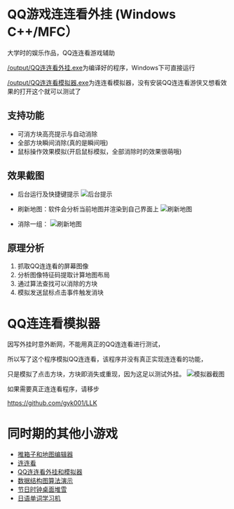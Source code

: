 # QQ游戏连连看外挂 (Windows C++/MFC）

大学时的娱乐作品，QQ连连看游戏辅助

[/output/QQ连连看外挂.exe][wg]为编译好的程序，Windows下可直接运行

[/output/QQ连连看模拟器.exe][mnq]为连连看模拟器，没有安装QQ连连看游侠又想看效果的打开这个就可以测试了

## 支持功能
 
 * 可消方块高亮提示与自动消除
 * 全部方块瞬间消除(真的是瞬间哦)
 * 鼠标操作效果模拟(开启鼠标模拟，全部消除时的效果很萌哦)

## 效果截图

* 后台运行及快捷键提示
 ![后台提示](https://raw.github.com/gyk001/QQ_LLK_Cheat/master/raw/llk_popup.png)
 
* 刷新地图：软件会分析当前地图并渲染到自己界面上
 ![刷新地图](https://raw.github.com/gyk001/QQ_LLK_Cheat/master/raw/flash_map.png)
 
* 消除一组：
 ![刷新地图](https://raw.github.com/gyk001/QQ_LLK_Cheat/master/raw/find.png)
  

## 原理分析
  
  1. 抓取QQ连连看的屏幕图像
  2. 分析图像特征码提取计算地图布局
  3. 通过算法查找可以消除的方块
  4. 模拟发送鼠标点击事件触发消块

#  QQ连连看模拟器

因写外挂时意外断网，不能用真正的QQ连连看进行测试，

所以写了这个程序模拟QQ连连看，该程序并没有真正实现连连看的功能，

只是模拟了点击方块，方块即消失或重现，因为这足以测试外挂。
	![模拟器截图](https://raw.github.com/gyk001/QQ_LLK_Cheat/master/raw/llk_demo.png)
 
如果需要真正连连看程序，请移步

https://github.com/gyk001/LLK

# 同时期的其他小游戏

* [推箱子和地图编辑器](https://github.com/gyk001/BoxMan)
* [连连看](https://github.com/gyk001/LLK)
* [QQ连连看外挂和模拟器](https://github.com/gyk001/QQ_LLK_Cheat)
* [数据结构图算法演示](https://github.com/gyk001/graph)
* [节日时钟桌面堆雪](https://github.com/gyk001/DeskSnow)
* [日语单词学习机](https://github.com/gyk001/JPWord)

[wg]: https://github.com/gyk001/QQ_LLK_Cheat/raw/master/output/QQ连连看外挂.exe

[mnq]: https://github.com/gyk001/QQ_LLK_Cheat/raw/master/output/QQ连连看模拟器.exe